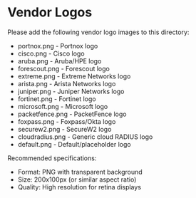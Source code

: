 # Vendor Logos

Please add the following vendor logo images to this directory:

- portnox.png - Portnox logo
- cisco.png - Cisco logo
- aruba.png - Aruba/HPE logo
- forescout.png - Forescout logo
- extreme.png - Extreme Networks logo
- arista.png - Arista Networks logo
- juniper.png - Juniper Networks logo
- fortinet.png - Fortinet logo
- microsoft.png - Microsoft logo
- packetfence.png - PacketFence logo
- foxpass.png - Foxpass/Okta logo
- securew2.png - SecureW2 logo
- cloudradius.png - Generic cloud RADIUS logo
- default.png - Default/placeholder logo

Recommended specifications:
- Format: PNG with transparent background
- Size: 200x100px (or similar aspect ratio)
- Quality: High resolution for retina displays
